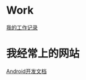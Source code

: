 # Work
[我的工作记录](https://github.com/BruceAnda/Work/wiki)
# 我经常上的网站
[Android开发文档](http://wear.techbrood.com/#)
